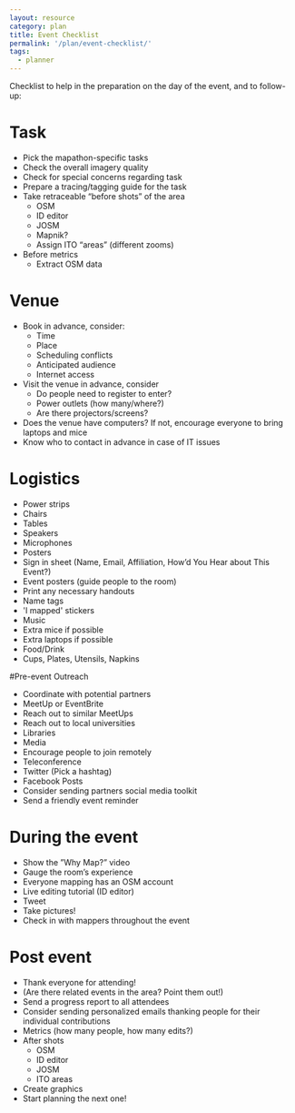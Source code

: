 ```yaml
---
layout: resource
category: plan
title: Event Checklist
permalink: '/plan/event-checklist/'
tags:
  - planner
---
```


Checklist to help in the preparation on the day of the event, and to follow-up:

# Task

* Pick the mapathon-specific tasks
* Check the overall imagery quality
* Check for special concerns regarding task
* Prepare a tracing/tagging guide for the task
* Take retraceable “before shots” of the area 
  * OSM
  * ID editor
  * JOSM
  * Mapnik?
  * Assign ITO “areas” (different zooms)
* Before metrics
  * Extract OSM data

# Venue

* Book in advance, consider:
  * Time
  * Place
  * Scheduling conflicts
  * Anticipated audience
  * Internet access
* Visit the venue in advance, consider
  * Do people need to register to enter?
  * Power outlets (how many/where?)
  * Are there projectors/screens?
* Does the venue have computers? If not, encourage everyone to bring laptops and mice
* Know who to contact in advance in case of IT issues

# Logistics

* Power strips
* Chairs
* Tables
* Speakers
* Microphones
* Posters
* Sign in sheet (Name, Email, Affiliation, How’d You Hear about This Event?)
* Event posters (guide people to the room)
* Print any necessary handouts
* Name tags
* 'I mapped' stickers
* Music
* Extra mice if possible
* Extra laptops if possible
* Food/Drink
* Cups, Plates, Utensils, Napkins

#Pre-event Outreach

* Coordinate with potential partners
* MeetUp or EventBrite
* Reach out to similar MeetUps
* Reach out to local universities
* Libraries
* Media
* Encourage people to join remotely
* Teleconference
* Twitter (Pick a hashtag)
* Facebook Posts
* Consider sending partners social media toolkit
* Send a friendly event reminder

# During the event

* Show the ”Why Map?” video
* Gauge the room’s experience
* Everyone mapping has an OSM account 
* Live editing tutorial (ID editor)
* Tweet
* Take pictures!
* Check in with mappers throughout the event

# Post event

* Thank everyone for attending!
* (Are there related events in the area? Point them out!)
* Send a progress report to all attendees
* Consider sending personalized emails thanking people for their individual contributions
* Metrics (how many people, how many edits?)
* After shots
  * OSM
  * ID editor
  * JOSM
  * ITO areas
* Create graphics
* Start planning the next one!


